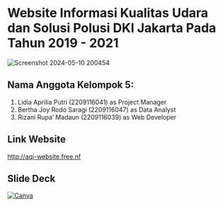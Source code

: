 # Website Informasi Kualitas Udara dan Solusi Polusi DKI Jakarta Pada Tahun 2019 - 2021
![Screenshot 2024-05-10 200454](https://github.com/CAPSTONEDIGIPRODUCT-KELOMPOK-5/CAPSTONEDIGIPRODUCT_PPW_KELOMPOK-5/assets/126661491/3f2267fb-496d-4333-9a2f-032f9c13c0ed)
## Nama Anggota Kelompok 5:
1. Lidia Aprilia Putri (2209116041) as Project Manager
2. Bertha Joy Rodo Saragi (2209116047) as Data Analyst
3. Rizani Rupa’ Madaun (2209116039) as Web Developer
## Link Website
http://aqi-website.free.nf
## Slide Deck
[![Canva](https://upload.wikimedia.org/wikipedia/commons/b/bb/Canva_Logo.svg)](https://www.canva.com/design/DAGEUa5ynds/aiHf7n_keaSbAgNwMa-Ekw/edit?utm_content=DAGEUa5ynds&utm_campaign=designshare&utm_medium=link2&utm_source=sharebutton)
